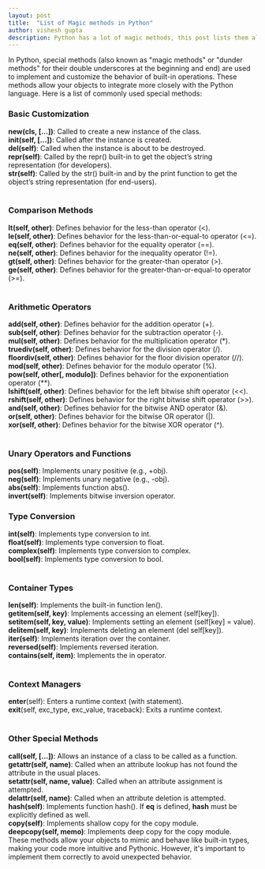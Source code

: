 ```yaml
---
layout: post
title:  "List of Magic methods in Python"
author: vishesh gupta
description: Python has a lot of magic methods, this post lists them all.
---
```


In Python, special methods (also known as "magic methods" or "dunder methods" for their double underscores at the beginning and end) are used to implement and customize the behavior of built-in operations. These methods allow your objects to integrate more closely with the Python language. Here is a list of commonly used special methods:

### Basic Customization
**__new__(cls, [...])**: Called to create a new instance of the class.<br>
**__init__(self, [...])**: Called after the instance is created.<br>
**__del__(self)**: Called when the instance is about to be destroyed.<br>
**__repr__(self)**: Called by the repr() built-in to get the object’s string representation (for developers).<br>
**__str__(self)**: Called by the str() built-in and by the print function to get the object’s string representation (for end-users).<br><br>
### Comparison Methods
**__lt__(self, other)**: Defines behavior for the less-than operator (<).<br>
**__le__(self, other)**: Defines behavior for the less-than-or-equal-to operator (<=).<br>
**__eq__(self, other)**: Defines behavior for the equality operator (==).<br>
**__ne__(self, other)**: Defines behavior for the inequality operator (!=).<br>
**__gt__(self, other)**: Defines behavior for the greater-than operator (>).<br>
**__ge__(self, other)**: Defines behavior for the greater-than-or-equal-to operator (>=).<br><br>
### Arithmetic Operators
**__add__(self, other)**: Defines behavior for the addition operator (+).<br>
**__sub__(self, other)**: Defines behavior for the subtraction operator (-).<br>
**__mul__(self, other)**: Defines behavior for the multiplication operator (*).<br>
**__truediv__(self, other)**: Defines behavior for the division operator (/).<br>
**__floordiv__(self, other)**: Defines behavior for the floor division operator (//).<br>
**__mod__(self, other)**: Defines behavior for the modulo operator (%).<br>
**__pow__(self, other[, modulo])**: Defines behavior for the exponentiation operator (\*\*).<br>
**__lshift__(self, other)**: Defines behavior for the left bitwise shift operator (<<).<br>
**__rshift__(self, other)**: Defines behavior for the right bitwise shift operator (>>).<br>
**__and__(self, other)**: Defines behavior for the bitwise AND operator (&).<br>
**__or__(self, other)**: Defines behavior for the bitwise OR operator (|).<br>
**__xor__(self, other)**: Defines behavior for the bitwise XOR operator (^).<br><br>
### Unary Operators and Functions
**__pos__(self)**: Implements unary positive (e.g., +obj).<br>
**__neg__(self)**: Implements unary negative (e.g., -obj).<br>
**__abs__(self)**: Implements function abs().<br>
**__invert__(self)**: Implements bitwise inversion operator.<br>
### Type Conversion<br>
**__int__(self)**: Implements type conversion to int.<br>
**__float__(self)**: Implements type conversion to float.<br>
**__complex__(self)**: Implements type conversion to complex.<br>
**__bool__(self)**: Implements type conversion to bool.<br><br>
### Container Types
**__len__(self)**: Implements the built-in function len().<br>
**__getitem__(self, key)**: Implements accessing an element (self[key]).<br>
**__setitem__(self, key, value)**: Implements setting an element (self[key] = value).<br>
**__delitem__(self, key)**: Implements deleting an element (del self[key]).<br>
**__iter__(self)**: Implements iteration over the container.<br>
**__reversed__(self)**: Implements reversed iteration.<br>
**__contains__(self, item)**: Implements the in operator.<br><br>
### Context Managers
__enter__(self): Enters a runtime context (with statement).<br>
__exit__(self, exc_type, exc_value, traceback): Exits a runtime context.<br><br>
### Other Special Methods
**__call__(self, [...])**: Allows an instance of a class to be called as a function.<br>
**__getattr__(self, name)**: Called when an attribute lookup has not found the attribute in the usual places.<br>
**__setattr__(self, name, value)**: Called when an attribute assignment is attempted.<br>
**__delattr__(self, name)**: Called when an attribute deletion is attempted.<br>
**__hash__(self)**: Implements function hash(). If __eq__ is defined, __hash__ must be explicitly defined as well.<br>
**__copy__(self)**: Implements shallow copy for the copy module.<br>
**__deepcopy__(self, memo)**: Implements deep copy for the copy module.<br>
These methods allow your objects to mimic and behave like built-in types, making your code more intuitive and Pythonic. However, it's important to implement them correctly to avoid unexpected behavior.